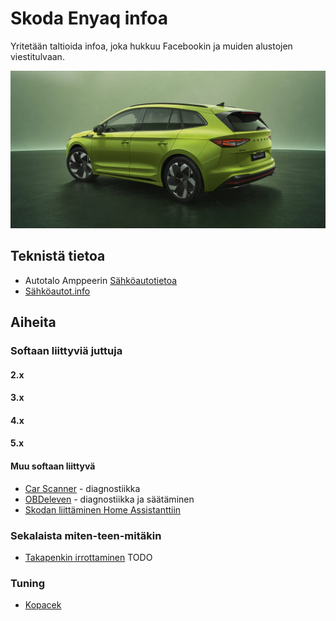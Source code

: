 # Skoda Enyaq infoa

Yritetään taltioida infoa, joka hukkuu Facebookin ja muiden alustojen viestitulvaan.

![banneri.jpg](kuvat/banneri.jpg)

## Teknistä tietoa

- Autotalo Amppeerin [Sähköautotietoa](https://www.autotaloampeeri.fi/sahkoautotietoa/) 
- [Sähköautot.info](https://xn--shkautot-0za6p.info/ajoneuvot/skoda/enyaq)

## Aiheita

### Softaan liittyviä juttuja

#### 2.x

#### 3.x

#### 4.x

#### 5.x

#### Muu softaan liittyvä

- [Car Scanner](https://www.carscanner.info/) - diagnostiikka
- [OBDeleven](https://obdeleven.com/) - diagnostiikka ja säätäminen
- [Skodan liittäminen Home Assistanttiin](https://github.com/back-2-95/skoda-enyaq-fi/wiki/Home-Assistant)

### Sekalaista miten-teen-mitäkin

- [Takapenkin irrottaminen](https://github.com/back-2-95/skoda-enyaq-fi/wiki/Takapenkin-irrottaminen) TODO

### Tuning

- [Kopacek](https://www.kopacek.com/fi/skoda/enyaq/)
